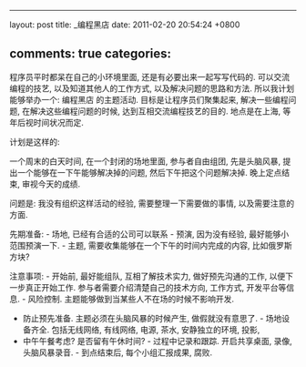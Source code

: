 
---
layout: post
title: _编程黑店
date: 2011-02-20 20:54:24 +0800

comments: true
categories: 
---

程序员平时都呆在自己的小环境里面, 还是有必要出来一起写写代码的.
可以交流编程的技艺, 以及知道其他人的工作方式, 以及解决问题的思路和方法.
所以我计划能够举办一个: 编程黑店 的主题活动. 目标是让程序员们聚集起来,
解决一些编程问题, 在解决这些编程问题的时候, 达到互相交流编程技艺的目的.
地点是在上海, 等年后视时间状况而定.

计划是这样的:

一个周末的白天时间, 在一个封闭的场地里面, 参与者自由组团, 先是头脑风暴,
提出一个能够在一下午能够解决掉的问题, 然后下午把这个问题解决掉.
晚上定点结束, 审视今天的成绩.

问题是: 我没有组织这样活动的经验, 需要整理一下需要做的事情,
以及需要注意的方面.

先期准备: - 场地, 已经有合适的公司可以联系 - 预演, 因为没有经验,
最好能够小范围预演一下. - 主题,
需要收集能够在一个下午的时间内完成的内容, 比如俄罗斯方块?

注意事项: - 开始前, 最好能组队, 互相了解技术实力, 做好预先沟通的工作,
以便下一步真正开始工作. 参与者需要介绍清楚自己的技术方向, 工作方式,
开发平台等信息. - 风险控制. 主题能够做到当某些人不在场的时候不影响开发.
- 防止预先准备. 主题必须在头脑风暴的时候产生, 做假就没有意思了. -
场地设备齐全. 包括无线网络, 有线网络, 电源, 茶水, 安静独立的环境, 投影,
- 中午午餐考虑? 是否留有午休时间? - 过程中记录和跟踪. 开启共享桌面,
录像, 头脑风暴录音. - 到点结束后, 每个小组汇报成果, 腐败.